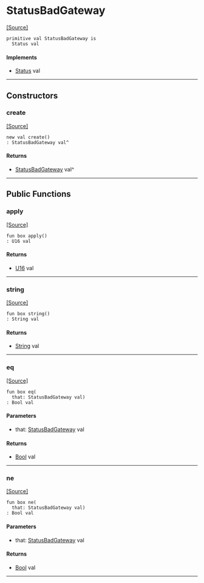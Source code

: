 # StatusBadGateway
<span class="source-link">[[Source]](src/http_server/status.md#L144)</span>
```pony
primitive val StatusBadGateway is
  Status val
```

#### Implements

* [Status](http_server-Status.md) val

---

## Constructors

### create
<span class="source-link">[[Source]](src/http_server/status.md#L144)</span>


```pony
new val create()
: StatusBadGateway val^
```

#### Returns

* [StatusBadGateway](http_server-StatusBadGateway.md) val^

---

## Public Functions

### apply
<span class="source-link">[[Source]](src/http_server/status.md#L145)</span>


```pony
fun box apply()
: U16 val
```

#### Returns

* [U16](builtin-U16.md) val

---

### string
<span class="source-link">[[Source]](src/http_server/status.md#L146)</span>


```pony
fun box string()
: String val
```

#### Returns

* [String](builtin-String.md) val

---

### eq
<span class="source-link">[[Source]](src/http_server/status.md#L145)</span>


```pony
fun box eq(
  that: StatusBadGateway val)
: Bool val
```
#### Parameters

*   that: [StatusBadGateway](http_server-StatusBadGateway.md) val

#### Returns

* [Bool](builtin-Bool.md) val

---

### ne
<span class="source-link">[[Source]](src/http_server/status.md#L145)</span>


```pony
fun box ne(
  that: StatusBadGateway val)
: Bool val
```
#### Parameters

*   that: [StatusBadGateway](http_server-StatusBadGateway.md) val

#### Returns

* [Bool](builtin-Bool.md) val

---


